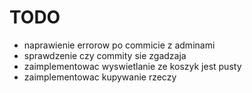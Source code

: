 # TODO
- naprawienie errorow po commicie z adminami
- sprawdzenie czy commity sie zgadzaja
- zaimplementowac wyswietlanie ze koszyk jest pusty
- zaimplementowac kupywanie rzeczy 
